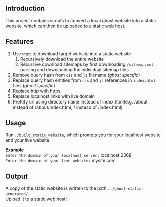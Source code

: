 ## Introduction
This project contains scripts to convert a local ghost website into a static website, which can then be uploaded to a static web host.

## Features
1. Use `wget` to download target website into a static website
    1. Recursively download the entire website
    2. Recursive download sitemaps by first downloading `/sitemap.xml`, parsing and downloading the individual sitemap files
2. Remove query hash from `css` and `js` filename (*ghost specific*)
3. Replace query hash entities from `css` and `js` references in `index.html` files (*ghost specific*)
4. Replace http with https
5. Replace localhost links with live domain
6. Prettify url using directory name instead of index.html(e.g. /about instead of /about/index.html, / instead of /index.html)

## Usage
Run `./build_static_website`, which prompts you for your localhost website and your live  website.  

**Example**  
`Enter the domain of your localhost server:` localhost:2368  
`Enter the domain of your live website:` mysite.com

## Output
A copy of the static website is written to the path `../ghost-static-generated/`.  
Upload it to a static web host!
